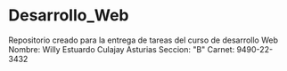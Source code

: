# Desarrollo_Web
Repositorio creado para la entrega de tareas del curso de desarrollo Web
Nombre: Willy Estuardo Culajay Asturias
Seccion: "B"
Carnet: 9490-22-3432
